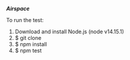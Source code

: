 
**_**Airspace**_**


To run the test:

1. Download and install Node.js (node v14.15.1)
2. $ git clone 
3. $ npm install
4. $ npm test